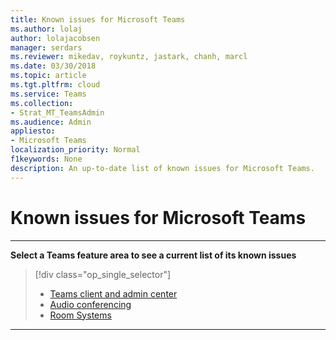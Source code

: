 ```yaml
---
title: Known issues for Microsoft Teams
ms.author: lolaj
author: lolajacobsen
manager: serdars
ms.reviewer: mikedav, roykuntz, jastark, chanh, marcl
ms.date: 03/30/2018
ms.topic: article
ms.tgt.pltfrm: cloud
ms.service: Teams
ms.collection: 
- Strat_MT_TeamsAdmin
ms.audience: Admin
appliesto:
- Microsoft Teams
localization_priority: Normal
f1keywords: None
description: An up-to-date list of known issues for Microsoft Teams.
---
```


Known issues for Microsoft Teams
=================================

***

**Select a Teams feature area to see a current list of its known issues**
> [!div class="op_single_selector"] 
> - [Teams client and admin center](known-issues.md)
> - [Audio conferencing](/SkypeForBusiness/audio-conferencing-in-office-365/audio-conferencing-troubleshooting-and-known-issues?toc=/MicrosoftTeams/toc.json&bc=/microsoftteams/breadcrumb/toc.json)
> - [Room Systems](known-issues-room-systems.md)



***
